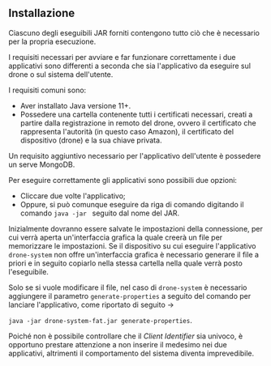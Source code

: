 ## Installazione

Ciascuno degli eseguibili JAR forniti contengono tutto ciò che è necessario per la propria esecuzione.

I requisiti necessari per avviare e far funzionare correttamente i due applicativi sono differenti a seconda che sia 
l'applicativo da eseguire sul drone o sul sistema dell'utente.

I requisiti comuni sono:

* Aver installato Java versione 11+.
* Possedere una cartella contenente tutti i certificati necessari, creati a partire dalla registrazione in remoto del 
drone, ovvero il certificato che rappresenta l'autorità (in questo caso Amazon),
il certificato del dispositivo (drone) e la sua chiave privata.

Un requisito aggiuntivo necessario per l'applicativo dell'utente è possedere un serve MongoDB.

Per eseguire correttamente gli applicativi sono possibili due opzioni:
- Cliccare due volte l'applicativo;
- Oppure, si può comunque eseguire da riga di comando digitando il comando `java -jar `
seguito dal nome del JAR.

Inizialmente dovranno essere salvate le impostazioni della connessione, per cui verrà aperta un'interfaccia
grafica la quale creerà un file per memorizzare le impostazioni. Se il dispositivo su cui
eseguire l'applicativo `drone-system` non offre un'interfaccia grafica è necessario generare il file a priori
e in seguito copiarlo nella stessa cartella nella quale verrà posto l'eseguibile.

Solo se si vuole modificare il file, nel caso di `drone-system` è necessario aggiungere il parametro 
`generate-properties` a seguito del comando per lanciare l'applicativo, come riportato di seguito ->

`java -jar drone-system-fat.jar generate-properties`.

Poiché non è possibile controllare che il _Client Identifier_ sia univoco, è opportuno prestare attenzione a
non inserire il medesimo nei due applicativi, altrimenti il comportamento del sistema diventa imprevedibile.